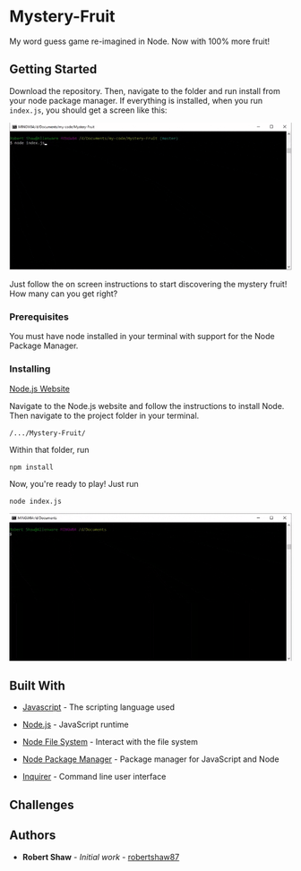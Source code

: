 # Mystery-Fruit
My word guess game re-imagined in Node. Now with 100% more fruit!

## Getting Started

Download the repository. Then, navigate to the folder and run install from your node package manager. If everything is installed, when you run `index.js`, you should get a screen like this:

![Mystery Fruit](readme/readme.gif "Mystery Fruit")

Just follow the on screen instructions to start discovering the mystery fruit! How many can you get right?

### Prerequisites

You must have node installed in your terminal with support for the Node Package Manager.

### Installing

[Node.js Website](https://nodejs.org/en/)

Navigate to the Node.js website and follow the instructions to install Node. Then navigate to the project folder in your terminal.
```
/.../Mystery-Fruit/
```

Within that folder, run
```
npm install
```

Now, you're ready to play! Just run
```
node index.js
```

![Install](readme/install.gif "Install")

## Built With

* [Javascript](https://www.javascript.com/) - The scripting language used

* [Node.js](https://nodejs.org/en/) - JavaScript runtime

* [Node File System](https://nodejs.org/api/fs.html) - Interact with the file system

* [Node Package Manager](https://www.npmjs.com/) - Package manager for JavaScript and Node

* [Inquirer](https://www.npmjs.com/package/inquirer) - Command line user interface

## Challenges


## Authors

* **Robert Shaw** - *Initial work* - [robertshaw87](https://github.com/robertshaw87)